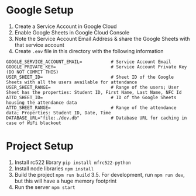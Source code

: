 # Google Setup

1. Create a Service Account in Google Cloud
2. Enable Google Sheets in Google Cloud Console
3. Note the Service Account Email Address & share the Google Sheets with that service account
4. Create `.env` file in this directory with the following information

```env
GOOGLE_SERVICE_ACCOUNT_EMAIL=           # Service Account Email
GOOGLE_PRIVATE_KEY=                     # Service Account Private Key (DO NOT COMMIT THIS)
USER_SHEET_ID=                          # Sheet ID of the Google Sheets with all the users available for attendance
USER_SHEET_RANGE=                       # Range of the users; User Sheet has the properties: Student ID, First Name, Last Name, NFC Id
ATTD_SHEET_ID=                          # ID of the Google Sheets housing the attendance data
ATTD_SHEET_RANGE=                       # Range of the attendance data; Properties: Student ID, Date, Time
DATABASE_URL="file:./dev.db"            # Database URL for caching in case of WiFi blackout
```

# Project Setup

1. Install rc522 library `pip install mfrc522-python`
2. Install node libraries `npm install`
3. Build the project `npm run build`
   3.5. For development, run `npm run dev`, but this will have a huge memory footprint
4. Run the server `npm start`
